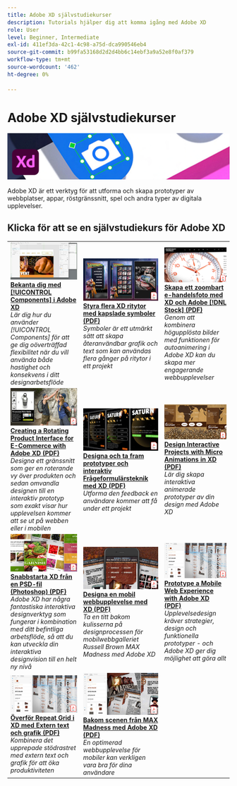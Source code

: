 ```yaml
---
title: Adobe XD självstudiekurser
description: Tutorials hjälper dig att komma igång med Adobe XD
role: User
level: Beginner, Intermediate
exl-id: 411ef3da-42c1-4c98-a75d-dca990546eb4
source-git-commit: b99fa53168d2d2d4bb6c14ebf3a9a52e8f0af379
workflow-type: tm+mt
source-wordcount: '462'
ht-degree: 0%

---
```


# Adobe XD självstudiekurser

![Creative Cloud Hero Image](../assets/XD.jpg)

Adobe XD är ett verktyg för att utforma och skapa prototyper av webbplatser, appar, röstgränssnitt, spel och andra typer av digitala upplevelser.

## Klicka för att se en självstudiekurs för Adobe XD

<table>
<tr>
 <td>
   <a href="components.md">
      <img alt="Bekanta dig med komponenter i Adobe XD" src="assets/Componentsxd.jpg" />
   </a>
    <div>
   <a href="components.md"><strong>Bekanta dig med [!UICONTROL Components] i Adobe XD</strong></a>
    </div>
    <em>Lär dig hur du använder [!UICONTROL Components] för att ge dig oöverträffad flexibilitet när du vill använda både hastighet och konsekvens i ditt designarbetsflöde</em>
    <br>
  </td>
  <td>
   <a href="assets/ControlMultipleXDArtboardswithNestedSymbols.pdf">
      <img alt="Styr flera XD ritytor med kapslade symboler" src="assets/ControlMultipleXDArtboardswithNestedSymbols.jpg" />
   </a>
    <div>
   <a href="assets/ControlMultipleXDArtboardswithNestedSymbols.pdf"><strong>Styra flera XD ritytor med kapslade symboler (PDF)</strong></a>
    </div>
    <em>Symboler är ett utmärkt sätt att skapa återanvändbar grafik och text som kan användas flera gånger på ritytor i ett projekt</em>
    <br>
  </td>
  <td>
   <a href="assets/CreateaZoomableeCommercePhotowithXDandAdobeStock.pdf">
      <img alt="Skapa ett zoombart e-handelsfoto med XD och Adobe [!DNL Stock]" src="assets/CreateaZoomableeCommercePhotowithXDandAdobeStock.jpg" />
   </a>
    <div>
   <a href="assets/CreateaZoomableeCommercePhotowithXDandAdobeStock.pdf"><strong>Skapa ett zoombart e-handelsfoto med XD och Adobe [!DNL Stock] (PDF)</strong></a>
    </div>
    <em>Genom att kombinera högupplösta bilder med funktionen för autoanimering i Adobe XD kan du skapa mer engagerande webbupplevelser</em>
    <br>
  </td>
</tr>
<tr>
 <td>
   <a href="assets/CreatingaRotatingProductInterfaceforECommercewithAdobeXD.pdf">
      <img alt="Skapa ett roterande produktgränssnitt för e-handel med Adobe XD" src="assets/CreatingaRotatingProductInterfaceforECommercewithAdobeXD.jpg" />
   </a>
    <div>
   <a href="assets/CreatingaRotatingProductInterfaceforECommercewithAdobeXD.pdf"><strong>Creating a Rotating Product Interface for E-Commerce with Adobe XD (PDF)</strong></a>
    </div>
    <em>Designa ett gränssnitt som ger en roterande vy över produkten och sedan omvandla designen till en interaktiv prototyp som exakt visar hur upplevelsen kommer att se ut på webben eller i mobilen</em>
    <br>
  </td>
  <td>
   <a href="assets/DesignandPrototypeanInteractiveQuizwithXD.pdf">
      <img alt="Designa och ta fram prototyper och interaktiva frågebatterier med XD" src="assets/DesignandPrototypeanInteractiveQuizwithXD.jpg" />
   </a>
    <div>
   <a href="assets/DesignandPrototypeanInteractiveQuizwithXD.pdf"><strong>Designa och ta fram prototyper och interaktiv Frågeformulärsteknik med XD (PDF)</strong></a>
    </div>
    <em>Utforma den feedback en användare kommer att få under ett projekt</em>
    <br>
  </td>
  <td>
   <a href="assets/DesignInteractiveProjectswithMicroAnimationsinXD.pdf">
      <img alt="Designa interaktiva projekt med mikroanimeringar i XD" src="assets/DesignInteractiveProjectswithMicroAnimationsinXD.jpg" />
   </a>
    <div>
   <a href="assets/DesignInteractiveProjectswithMicroAnimationsinXD.pdf"><strong>Design Interactive Projects with Micro Animations in XD (PDF)</strong></a>
    </div>
    <em>Lär dig skapa interaktiva animerade prototyper av din design med Adobe XD</em>
    <br>
  </td>
</tr>
<tr>
 <td>
   <a href="assets/JumpstartyourXDProjectfromaPhotoshopFile.pdf">
      <img alt="Snabbstarta XD från en PSD-fil (Photoshop)" src="assets/JumpstartyourXDProjectfromaPhotoshopFile.jpg" />
   </a>
    <div>
   <a href="assets/JumpstartyourXDProjectfromaPhotoshopFile.pdf"><strong>Snabbstarta XD från en PSD-fil (Photoshop) (PDF)</strong></a>
    </div>
    <em>Adobe XD har några fantastiska interaktiva designverktyg som fungerar i kombination med ditt befintliga arbetsflöde, så att du kan utveckla din interaktiva designvision till en helt ny nivå</em>
    <br>
  </td>
  <td>
   <a href="assets/MobileWebExperienceswithXD.pdf">
      <img alt="Designa en mobil webbupplevelse med XD" src="assets/MobileWebExperienceswithXD.jpg" />
   </a>
    <div>
   <a href="assets/MobileWebExperienceswithXD.pdf"><strong>Designa en mobil webbupplevelse med XD (PDF)</strong></a>
    </div>
    <em>Ta en titt bakom kulisserna på designprocessen för mobilwebbgalleriet Russell Brown MAX Madness med Adobe XD</em>
    <br>
  </td>
  <td>
   <a href="assets/PrototypeaMobileWebExperiencewithAdobeXD.pdf">
      <img alt="Skapa prototyper av en mobil webbupplevelse med Adobe XD" src="assets/PrototypeaMobileWebExperiencewithAdobeXD.jpg" />
   </a>
    <div>
   <a href="assets/PrototypeaMobileWebExperiencewithAdobeXD.pdf"><strong>Prototype a Mobile Web Experience with Adobe XD (PDF)</strong></a>
    </div>
    <em>Upplevelsedesign kräver strategier, design och funktionella prototyper - och Adobe XD ger dig möjlighet att göra allt</em>
    <br>
  </td>
</tr>
<tr>
   <td>
   <a href="assets/PrototypeaMobileWebExperiencewithAdobeXD.pdf">
      <img alt="Överför Repeat Grid i XD med Extern text och grafik" src="assets/PrototypeaMobileWebExperiencewithAdobeXD.jpg" />
   </a>
    <div>
   <a href="assets/PrototypeaMobileWebExperiencewithAdobeXD.pdf"><strong>Överför Repeat Grid i XD med Extern text och grafik (PDF)</strong></a>
    </div>
    <em>Kombinera det upprepade stödrastret med extern text och grafik för att öka produktiviteten</em>
    <br>
  </td>
  <td>
   <a href="assets/BehindtheScenesofMAXMadnesswithAdobeXD.pdf">
      <img alt="Bakom scenen med MAX Madness med Adobe XD" src="assets/BehindtheScenesofMAXMadnesswithAdobeXD.jpg" />
   </a>
    <div>
   <a href="assets/BehindtheScenesofMAXMadnesswithAdobeXD.pdf"><strong>Bakom scenen från MAX Madness med Adobe XD (PDF)</strong></a>
    </div>
    <em>En optimerad webbupplevelse för mobiler kan verkligen vara bra för dina användare</em>
    <br>
  </td>
</tr>
</table>
